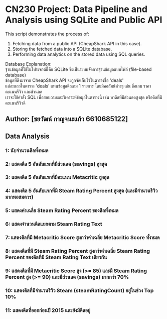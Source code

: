 # CN230 Project: Data Pipeline and Analysis using SQLite and Public API

This script demonstrates the process of:
1. Fetching data from a public API (CheapShark API in this case).  
2. Storing the fetched data into a SQLite database.  
3. Performing data analytics on the stored data using SQL queries.  

Database Explanation:  
ฐานข้อมูลที่ใช้ในโปรเจกต์นี้คือ SQLite ซึ่งเป็นระบบจัดการฐานข้อมูลแบบไฟล์ (file-based database)  
ข้อมูลที่ดึงมาจาก CheapShark API จะถูกจัดเก็บไว้ในตารางชื่อ 'deals'  
แต่ละแถวในตาราง 'deals' แทนข้อมูลดีลเกม 1 รายการ โดยมีคอลัมน์ต่างๆ เช่น ชื่อเกม ราคา คะแนนรีวิว และส่วนลด  
เราจะใช้คำสั่ง SQL เพื่อสอบถามและวิเคราะห์ข้อมูลในตารางนี้ เช่น หาดีลที่มีส่วนลดสูงสุด หรือดีลที่มีคะแนนรีวิวดี  

## Author: [ชยวัฒน์ กาญจนะแก้ว 6610685122]  

## Data Analysis  

### 1: นับจำนวนดีลทั้งหมด
### 2: แสดงดีล 5 อันดับแรกที่มีส่วนลด (savings) สูงสุด
### 3: แสดงดีล 5 อันดับแรกที่มีคะแนน Metacritic สูงสุด
### 4: แสดงดีล 5 อันดับแรกที่มี Steam Rating Percent สูงสุด (และมีจำนวนรีวิวมากพอสมควร)
### 5: แสดงค่าเฉลี่ย Steam Rating Percent ของดีลทั้งหมด
### 6: แสดงจำนวนดีลแยกตาม Steam Rating Text
### 7: แสดงดีลที่มี Metacritic Score สูงกว่าค่าเฉลี่ย Metacritic Score ทั้งหมด
### 8: แสดงดีลที่มี Steam Rating Percent สูงกว่าค่าเฉลี่ย Steam Rating Percent ของดีลที่มี Steam Rating Text เดียวกัน
### 9: แสดงดีลที่มี Metacritic Score สูง (>= 85) และมี Steam Rating Percent สูง (>= 90) และมีส่วนลด (savings) มากกว่า 70%
### 10: แสดงดีลที่มีจำนวนรีวิว Steam (steamRatingCount) อยู่ในช่วง Top 10%
### 11: แสดงดีลที่ออกก่อนปี 2015 และยังมีดีลอยู่
